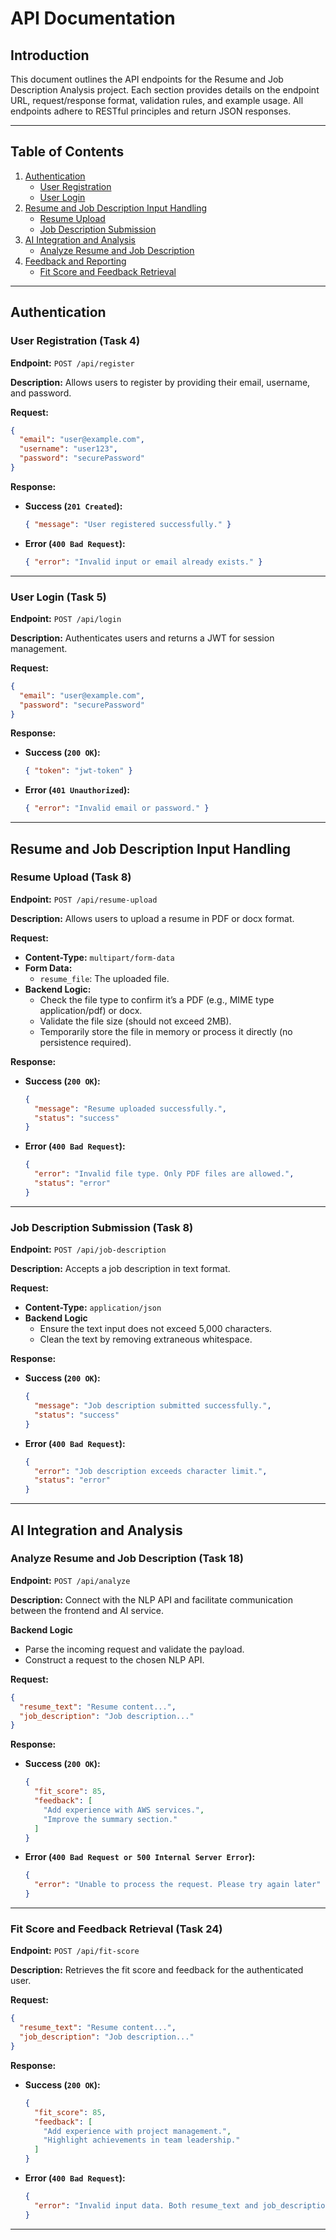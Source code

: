 # API Documentation

## Introduction
This document outlines the API endpoints for the Resume and Job Description Analysis project. Each section provides details on the endpoint URL, request/response format, validation rules, and example usage. All endpoints adhere to RESTful principles and return JSON responses.

---

## Table of Contents

1. [Authentication](#authentication)
   - [User Registration](#user-registration)
   - [User Login](#user-login)
2. [Resume and Job Description Input Handling](#resume-and-job-description-input-handling)
   - [Resume Upload](#resume-upload)
   - [Job Description Submission](#job-description-submission)
3. [AI Integration and Analysis](#ai-integration-and-analysis)
   - [Analyze Resume and Job Description](#analyze-resume-and-job-description)
4. [Feedback and Reporting](#feedback-and-reporting)
   - [Fit Score and Feedback Retrieval](#fit-score-and-feedback-retrieval)

---

## Authentication

### User Registration (Task 4)
**Endpoint:** `POST /api/register`

**Description:** Allows users to register by providing their email, username, and password.

**Request:**
```json
{
  "email": "user@example.com",
  "username": "user123",
  "password": "securePassword"
}
```

**Response:**
- **Success (`201 Created`):**
  ```json
  { "message": "User registered successfully." }
  ```
- **Error (`400 Bad Request`):**
  ```json
  { "error": "Invalid input or email already exists." }
  ```

---

### User Login (Task 5)
**Endpoint:** `POST /api/login`

**Description:** Authenticates users and returns a JWT for session management.

**Request:**
```json
{
  "email": "user@example.com",
  "password": "securePassword"
}
```

**Response:**
- **Success (`200 OK`):**
  ```json
  { "token": "jwt-token" }
  ```
- **Error (`401 Unauthorized`):**
  ```json
  { "error": "Invalid email or password." }
  ```

---

## Resume and Job Description Input Handling

### Resume Upload (Task 8)
**Endpoint:** `POST /api/resume-upload`

**Description:** Allows users to upload a resume in PDF or docx format.

**Request:**
- **Content-Type:** `multipart/form-data`
- **Form Data:**
  - `resume_file`: The uploaded file.
- **Backend Logic:**
  - Check the file type to confirm it’s a PDF (e.g., MIME type application/pdf) or docx.
  - Validate the file size (should not exceed 2MB).
  - Temporarily store the file in memory or process it directly (no persistence required).


**Response:**
- **Success (`200 OK`):**
  ```json
  {
    "message": "Resume uploaded successfully.",
    "status": "success"
  }
  ```
- **Error (`400 Bad Request`):**
  ```json
  {
    "error": "Invalid file type. Only PDF files are allowed.",
    "status": "error"
  }
  ```

---

### Job Description Submission (Task 8)
**Endpoint:** `POST /api/job-description`

**Description:** Accepts a job description in text format.

**Request:**
- **Content-Type:** `application/json`
- **Backend Logic**
  - Ensure the text input does not exceed 5,000 characters.
  - Clean the text by removing extraneous whitespace.

**Response:**
- **Success (`200 OK`):**
  ```json
  {
    "message": "Job description submitted successfully.",
    "status": "success"
  }
  ```
- **Error (`400 Bad Request`):**
  ```json
  {
    "error": "Job description exceeds character limit.",
    "status": "error"
  }
  ```

---

## AI Integration and Analysis

### Analyze Resume and Job Description (Task 18)
**Endpoint:** `POST /api/analyze`

**Description:** Connect with the NLP API and facilitate communication between the frontend and AI service.

**Backend Logic**
  - Parse the incoming request and validate the payload.
  - Construct a request to the chosen NLP API.

**Request:**
```json
{
  "resume_text": "Resume content...",
  "job_description": "Job description..."
}
```

**Response:**
- **Success (`200 OK`):**
  ```json
  {
    "fit_score": 85,
    "feedback": [
      "Add experience with AWS services.",
      "Improve the summary section."
    ]
  }
  ```
- **Error (`400 Bad Request or 500 Internal Server Error`):**
  ```json
  {
    "error": "Unable to process the request. Please try again later"
  }
  ```

---

### Fit Score and Feedback Retrieval (Task 24)
**Endpoint:** `POST /api/fit-score`

**Description:** Retrieves the fit score and feedback for the authenticated user.

**Request:**
```json
{
  "resume_text": "Resume content...",
  "job_description": "Job description..."
}
```

**Response:**
- **Success (`200 OK`):**
  ```json
  {
    "fit_score": 85,
    "feedback": [
      "Add experience with project management.",
      "Highlight achievements in team leadership."
    ]
  }
  ```
- **Error (`400 Bad Request`):**
  ```json
  {
    "error": "Invalid input data. Both resume_text and job_description are required."
  }
  ```

---